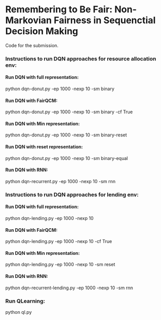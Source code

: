 # Remembering to Be Fair: Non-Markovian Fairness in Sequenctial Decision Making
Code for the submission.

### Instructions to run DQN approaches for resource allocation env:
#### Run DQN with full representation: 
python dqn-donut.py -ep 1000 -nexp 10 -sm binary

#### Run DQN with FairQCM:
python dqn-donut.py -ep 1000 -nexp 10 -sm binary -cf True

#### Run DQN with Min representation: 
python dqn-donut.py -ep 1000 -nexp 10 -sm binary-reset

#### Run DQN with reset representation: 
python dqn-donut.py -ep 1000 -nexp 10 -sm binary-equal

#### Run DQN with RNN: 
python dqn-recurrent.py -ep 1000 -nexp 10 -sm rnn

### Instructions to run DQN approaches for lending env:
#### Run DQN with full representation: 
python dqn-lending.py -ep 1000 -nexp 10 

#### Run DQN with FairQCM:
python dqn-lending.py -ep 1000 -nexp 10 -cf True

#### Run DQN with Min representation: 
python dqn-lending.py -ep 1000 -nexp 10 -sm reset

#### Run DQN with RNN: 
python dqn-recurrent-lending.py -ep 1000 -nexp 10 -sm rnn

### Run QLearning:
python ql.py

